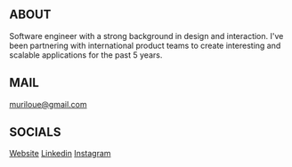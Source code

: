 ## ABOUT
Software engineer with a strong background in design and interaction. I've been partnering with international product teams to create interesting and scalable applications for the past 5 years.

## MAIL
[muriloue@gmail.com](mailto:muriloue@gmail.com)

## SOCIALS
[Website](https://muhhx.netlify.app/)
[Linkedin](https://www.linkedin.com/in/muhhx)
[Instagram](https://www.instagram.com/muhhx)    

